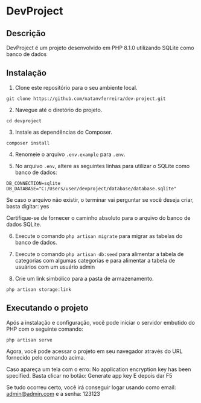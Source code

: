 # DevProject

## Descrição

DevProject é um projeto desenvolvido em PHP 8.1.0 utilizando SQLite como banco de dados

## Instalação

1. Clone este repositório para o seu ambiente local.

```
git clone https://github.com/natanvferreira/dev-project.git
```

2. Navegue até o diretório do projeto.

```
cd devproject
```

3. Instale as dependências do Composer.

```
composer install
```

4. Renomeie o arquivo `.env.example` para `.env`.

5. No arquivo `.env`, altere as seguintes linhas para utilizar o SQLite como banco de dados:

```
DB_CONNECTION=sqlite
DB_DATABASE="C:/Users/user/devproject/database/database.sqlite"
```

Se caso o arquivo não existir, o terminar vai perguntar se você deseja criar, basta digitar: yes

Certifique-se de fornecer o caminho absoluto para o arquivo do banco de dados SQLite.

6. Execute o comando `php artisan migrate` para migrar as tabelas do banco de dados.

7. Execute o comando `php artisan db:seed` para alimentar a tabela de categorias com algumas categorias e para alimentar a tabela de usuários com um usuário admin

8. Crie um link simbólico para a pasta de armazenamento.

```
php artisan storage:link
```

## Executando o projeto

Após a instalação e configuração, você pode iniciar o servidor embutido do PHP com o seguinte comando:

```
php artisan serve
```

Agora, você pode acessar o projeto em seu navegador através do URL fornecido pelo comando acima.

Caso apareça um tela com o erro: No application encryption key has been specified.
Basta clicar no botão: Generate app key
E depois dar F5

Se tudo ocorreu certo, você irá conseguir logar usando como email: admin@admin.com e a senha: 123123